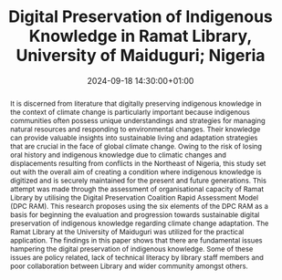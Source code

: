 ---
abstract: It is discerned from literature that digitally preserving indigenous knowledge
  in the context of climate change is particularly important because indigenous communities
  often possess unique understandings and strategies for managing natural resources
  and responding to environmental changes. Their knowledge can provide valuable insights
  into sustainable living and adaptation strategies that are crucial in the face of
  global climate change. Owing to the risk of losing oral history and indigenous knowledge
  due to climatic changes and displacements resulting from conflicts in the Northeast
  of Nigeria, this study set out with the overall aim of creating a condition where
  indigenous knowledge is digitized and is securely maintained for the present and
  future generations. This attempt was made through the assessment of organisational
  capacity of Ramat Library by utilising the Digital Preservation Coalition Rapid
  Assessment Model (DPC RAM). This research proposes using the six elements of the
  DPC RAM as a basis for beginning the evaluation and progression towards sustainable
  digital preservation of indigenous knowledge regarding climate change adaptation.
  The Ramat Library at the University of Maiduguri was utilized for the practical
  application. The findings in this paper shows that there are fundamental issues
  hampering the digital preservation of indigenous knowledge. Some of these issues
  are policy related, lack of technical literacy by library staff members and poor
  collaboration between Library and wider community amongst others.
creators:
- Usman Ibrahim
date: 2024-09-18 14:30:00+01:00
document_url: https://ipres2024.pubpub.org/pub/o5shuj0u/download/pdf
grand_parent: iPRES
institutions: []
keywords:
- approaches to preservation
- start 2 preserve
landing_page_url: https://ipres2024.pubpub.org/pub/o5shuj0u/
language: eng
layout: publication
license: Creative Commons Attribution 4.0 (CC-BY-4.0)
notes_url: https://docs.google.com/document/d/1MToYP8iGZoTWR3l_d6IHQm8iNRXr1ozm5lJNA9ercLM/edit#heading=h.aar4tupij1po
parent: iPRES 2024
publication_type: paper
size: null
slides_url: ''
source_name: iPRES
stream_url: https://www.archief.vlaanderen.be/archief/records/dossiers/5acb210228ce4315ae650812d056a482329eb83ed2dc42398a51505dc153be81/documents/3ec04ee9969c4ac48501aa9100cd6f752a2085cce7cc414588e4c6fc22f07e98
title: Digital Preservation of Indigenous Knowledge in Ramat Library, University of
  Maiduguri; Nigeria
year: 2024
---